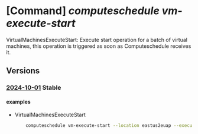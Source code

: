 # [Command] _computeschedule vm-execute-start_

VirtualMachinesExecuteStart: Execute start operation for a batch of virtual machines, this operation is triggered as soon as Computeschedule receives it.

## Versions

### [2024-10-01](/Resources/mgmt-plane/L3N1YnNjcmlwdGlvbnMve30vcHJvdmlkZXJzL21pY3Jvc29mdC5jb21wdXRlc2NoZWR1bGUvbG9jYXRpb25zL3t9L3ZpcnR1YWxtYWNoaW5lc2V4ZWN1dGVzdGFydA==/2024-10-01.xml) **Stable**

<!-- mgmt-plane /subscriptions/{}/providers/microsoft.computeschedule/locations/{}/virtualmachinesexecutestart 2024-10-01 -->

#### examples

- VirtualMachinesExecuteStart
    ```bash
        computeschedule vm-execute-start --location eastus2euap --execution-parameters "{retry-policy:{retry-count:2,retry-window-in-minutes:27}}" --resources "{ids:[/subscriptions/fe541807-8c68-475d-976d-f453f9db4d81/resourceGroups/test-rg/providers/Microsoft.Compute/virtualMachines/testResource3]}" --correlationid 23480d2f-1dca-4610-afb4-dd25eec1f34r
    ```
